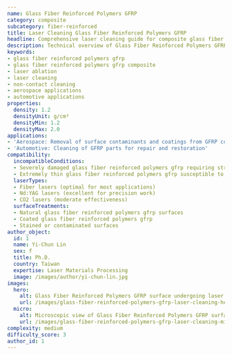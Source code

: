 ```yaml
---
name: Glass Fiber Reinforced Polymers GFRP
category: composite
subcategory: fiber-reinforced
title: Laser Cleaning Glass Fiber Reinforced Polymers GFRP
headline: Comprehensive laser cleaning guide for composite glass fiber reinforced polymers gfrp
description: Technical overview of Glass Fiber Reinforced Polymers GFRP laser cleaning applications and parameters
keywords:
- glass fiber reinforced polymers gfrp
- glass fiber reinforced polymers gfrp composite
- laser ablation
- laser cleaning
- non-contact cleaning
- aerospace applications
- automotive applications
properties:
  density: 1.2
  densityUnit: g/cm³
  densityMin: 1.2
  densityMax: 2.0
applications:
- 'Aerospace: Removal of surface contaminants and coatings from GFRP components'
- 'Automotive: Cleaning of GFRP parts for repair and restoration'
compatibility:
  incompatibleConditions:
  - Severely damaged glass fiber reinforced polymers gfrp requiring structural repair
  - Extremely thin glass fiber reinforced polymers gfrp susceptible to thermal damage
  laserTypes:
  - Fiber lasers (optimal for most applications)
  - Nd:YAG lasers (excellent for precision work)
  - CO2 lasers (moderate effectiveness)
  surfaceTreatments:
  - Natural glass fiber reinforced polymers gfrp surfaces
  - Coated glass fiber reinforced polymers gfrp
  - Stained or contaminated surfaces
author_object:
  id: 1
  name: Yi-Chun Lin
  sex: f
  title: Ph.D.
  country: Taiwan
  expertise: Laser Materials Processing
  image: /images/author/yi-chun-lin.jpg
images:
  hero:
    alt: Glass Fiber Reinforced Polymers GFRP surface undergoing laser cleaning showing precise contamination removal
    url: /images/glass-fiber-reinforced-polymers-gfrp-laser-cleaning-hero.jpg
  micro:
    alt: Microscopic view of Glass Fiber Reinforced Polymers GFRP surface after laser cleaning showing detailed surface structure
    url: /images/glass-fiber-reinforced-polymers-gfrp-laser-cleaning-micro.jpg
complexity: medium
difficulty_score: 3
author_id: 1
---
```


